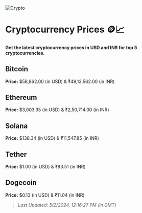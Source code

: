 
![Crypto](https://www.techguide.com.au/wp-content/uploads/2020/11/crypto3.jpeg)

# Cryptocurrency Prices 🪙📈

#### Get the latest cryptocurrency prices in USD and INR for top 5 cryptocurrencies.

## Bitcoin

**Price:** $58,862.00 (in USD) & ₹49,13,562.00 (in INR)

## Ethereum

**Price:** $3,003.35 (in USD) & ₹2,50,714.00 (in INR)

## Solana

**Price:** $138.34 (in USD) & ₹11,547.85 (in INR)

## Tether

**Price:** $1.00 (in USD) & ₹83.51 (in INR)

## Dogecoin

**Price:** $0.13 (in USD) & ₹11.04 (in INR)

> _Last Updated: 5/2/2024, 12:16:27 PM (in GMT)_
